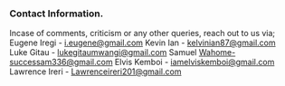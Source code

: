 ### Contact Information. 
Incase of comments, criticism or any other queries, reach out to us via;
Eugene Iregi - i.eugene@gmail.com
Kevin Ian - kelvinian87@gmail.com
Luke Gitau - lukegitaumwangi@gmail.com
Samuel Wahome-successam336@gmail.com
Elvis Kemboi - iamelviskemboi@gmail.com
Lawrence Ireri - Lawrenceireri201@gmail.com
